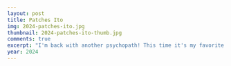 ```yaml
---
layout: post
title: Patches Ito
img: 2024-patches-ito.jpg
thumbnail: 2024-patches-ito-thumb.jpg
comments: true
excerpt: "I'm back with another psychopath! This time it's my favorite dog Patches Ito from the visual novel series Purrfect Apawcalypse. I played it over New Year's break because I got the trilogy cheap on Steam. I didn't think I'd like this guy, but he's basically a stereotypical edgelord stalker INTJ, and how could I not love that? You know I'm a simpering fool for those sorts of characters. I think it triggers that I CAN FIX THEM instinct. I drew most of this while listening to Monuments by Smashing Pumpkins. I find the line 'Lover, you're strange' to be particularly fitting. I don't want to spoil the story too much, though. <a href='https://store.steampowered.com/bundle/23074/Purrfect_Apawcalypse_The_Clawmplete_Series/' target='_blank'>Check it out</a>." 
year: 2024
---
```


